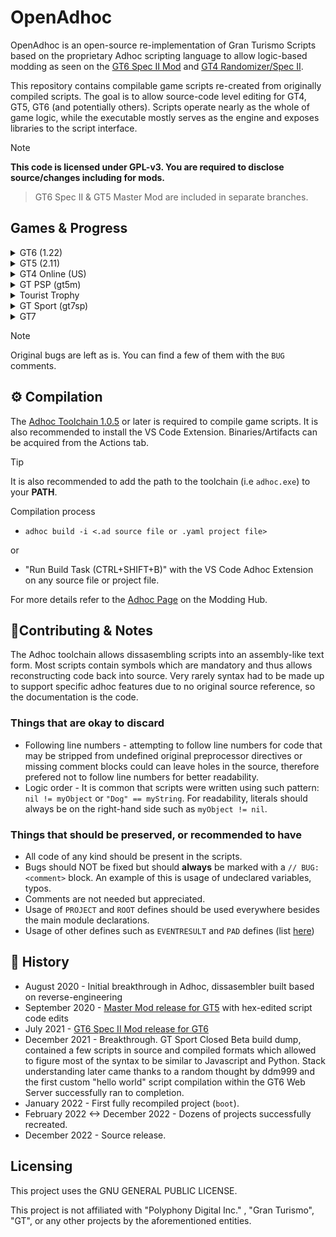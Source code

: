 
# OpenAdhoc
OpenAdhoc is an open-source re-implementation of Gran Turismo Scripts based on the proprietary Adhoc scripting language to allow logic-based modding as seen on the [GT6 Spec II Mod](https://www.gtplanet.net/forum/threads/beta6-gt6-spec-ii-mod.399796/) and [GT4 Randomizer/Spec II](https://twitter.com/TheAdmiester/status/1658179881186779144). 

This repository contains compilable game scripts re-created from originally compiled scripts. The goal is to allow source-code level editing for GT4, GT5, GT6 (and potentially others). Scripts operate nearly as the whole of game logic, while the executable mostly serves as the engine and exposes libraries to the script interface.

> [!NOTE]  
**This code is licensed under GPL-v3. You are required to disclose source/changes including for mods.**
>
> GT6 Spec II & GT5 Master Mod are included in separate branches.

## Games & Progress

<details>
  <summary>GT6 (1.22)</summary>
  
### GT6
  
  26 of 49 projects are completed and can be compiled
  
|          Name          | Completed |                                     Purpose                                      | 
|------------------------|-----------|----------------------------------------------------------------------------------|
| main                   |    ✔️    | Initial Bootstrap & Utils before `boot`                                          |
| arcade                 |    ✔️    | Arcade Mode                                                                      |
| boot                   |    ✔️    | Boot Process handling (Game Start to main project i.e `gtmode` or `dev_runviewer`|
| config                 |    ✔️    | Game Save Nodes Creation                                                         |
| community              |    ✔️    | Community/Online Features Menu (Clubs, TimeLine, Bbs, etc)                       |
| cursor                 |    ✔️    | Cursor handling & Top Menu                                                       |
| datalogger             |    ❌    | Car Data Logger Menu                                                             |
| dev_design_work        |    ✔️    | UI Showcasing (1.00)                                                             |
| dev_runviewer          |    ✔️    | Developer Tools                                                                  |
| dev_sound              |    ✔️    | Sound Engineering Develop Tools                                                  |
| dev_test_sequence      |    ❌    | Unknown Dev Tools                                                                |
| develop                |    ✔️    | Cheat/QA Menu for `gtmode`                                                       |
| dialog                 |    ❌    | UI Components for Dialogs                                                        |
| event_setting          |    ❌    | Settings Menu for Editing Lobby Options                                          |
| garage                 |    ✔️    | Garage Manager                                                                   |
| gps_replay             |    ❌    | GPS Replay                                                                       |
| gtmode                 |    ✔️    | GT Mode. Everything before loading into an event/race.                           |
| gtauto                 |    ✔️    | GT Auto                                                                          |
| gttv                   |    ❌    | Stub Leftover from GT5                                                           |
| leavedemo              |    ✔️    | Idle demonstration project                                                       |
| manual                 |    ✔️    | Manual Menu & Credits                                                            |
| multimonitor           |    ✔️    | Multimonitor Handler Project                                                     |
| option                 |    ✔️    | Game Settings Menu                                                               |
| photo                  |    ✔️    | Photo Mode Handler                                                               |
| play_movie             |    ✔️    | Intro Movie Player Project                                                       |
| race                   |    ✔️    | Main Race Project & Base                                                         |
| race_arcade_style      |    ❌    | Sierra Time Rally game mode plugin                                               |
| race_course_edit       |    ❌    | Custom Track Test & Uploader game mode plugin                                    |
| race_drag              |    ❌    | Left-over Drag game mode plugin                                                  |
| race_drift             |    ❌    | Drift game mode plugin                                                           |
| race_freerun           |    ✔️    | Free-Run game mode plugin                                                        |
| race_license           |    ✔️    | License game mode plugin                                                         |
| race_mission           |    ✔️    | Mission game mode plugin                                                         |
| race_online_drift      |    ❌    | Seasonal Drift Event game mode plugin                                            |
| race_online_event      |    ❌    | Online Quickmatch Event game mode plugin                                         |
| race_online_room       |    ✔️    | Online Lobby game mode plugin                                                    |
| race_online_single     |    ❌    | Seasonal Event game mode plugin                                                  |
| race_online_timeattack |    ❌    | Seasonal Time Trial game mode plugin                                             |
| race_single            |    ❌    | Event game mode plugin                                                           |
| race_split             |    ❌    | Split-Screen game mode plugin                                                    |
| race_tutorial          |    ❌    | Tutorial game mode plugin                                                        |
| race_timeattack        |    ✔️    | Time Trial game mode plugin                                                      |
| ranking                |    ❌    | Rankings/Leaderboard Handler Project                                             |
| setting                |    ❌    | Car Parameters/Tuning Menu                                                       |
| ui_kit                 |    ✔️    | Generic UI Components Project                                                    |
| ui_kit_sub             |    ❌    | Unknown                                                                          |
| vision_gt              |    ❌    | Vision GT Menu                                                                   |
</details>

<details>
  <summary>GT5 (2.11)</summary>
  
### GT5

GT5 2.11 is prefered over 2.17 due to 2.12<->2.17 having no extra content, and mainly patches exploits/server use and minor other things.

|          Name          | Completed |                                     Purpose                                      | 
|------------------------|-----------|----------------------------------------------------------------------------------|
| main                   |    ✔️    | Initial Bootstrap & Utils before `boot`                                          |
| arcade                 |    ✔️    | Arcade Mode                                                                      |
| academy                |    ❌    | N/A                                                                              |
| boot                   |    ✔️    | Boot Project (logic is in bootstrap scripts)                                     |
| concept                |    ❌    | N/A                                                                              |
| config                 |    ❌    | N/A                                                                              |
| cursor                 |    ❌    | N/A                                                                              |
| demo_movie             |    ❌    | N/A                                                                              |
| dialog                 |    ❌    | N/A                                                                              |
| gps_replay             |    ❌    | N/A                                                                              |
| gtauto                 |    ❌    | N/A                                                                              |
| gtmode                 |    ❌    | N/A                                                                              |
| gttop                  |    ✔️    | Main Menu                                                                        |
| gttv                   |    ❌    | N/A                                                                              |
| gttv2                  |    ❌    | N/A                                                                              |
| leavedemo              |    ❌    | N/A                                                                              |
| manual                 |    ❌    | N/A                                                                              |
| multimonitor           |    ❌    | N/A                                                                              |
| museum                 |    ❌    | N/A                                                                              |
| news                   |    ❌    | N/A                                                                              |
| online                 |    ❌    | N/A                                                                              |
| online_bspec           |    ❌    | N/A                                                                              |
| option                 |    ❌    | N/A                                                                              |
| photo                  |    ❌    | N/A                                                                              |
| play_movie             |    ❌    | N/A                                                                              |
| race                   |    ❌    | N/A                                                                              |
| race_*                 |    ❌    | N/A                                                                              |
| ranking                |    ❌    | N/A                                                                              |
| rcvtst                 |    ❌    | N/A                                                                              |
| setting                |    ❌    | N/A                                                                              |
| ui_kit                 |    ❌    | N/A                                                                              |
| user_profile           |    ❌    | N/A                                                                              |
| user_profile_driver    |    ❌    | N/A                                                                              |

---

</details>

<details>
  <summary>GT4 Online (US)</summary>

### GT4 Online (US)
  
|          Name          | Completed |                                     Purpose                                      | 
|------------------------|-----------|----------------------------------------------------------------------------------|
| arcade                 |    ❌️    | Arcade mode and all of its sub-menus                                             |
| boot                   |    ✔️    | Bootup, new game setup, initial intro movie                                      |
| cursor                 |    ✔️    | Sets up cursor and dialog boxes                                                  |
| demo_movie             |    ✔️    | Intro when idle at main menu, and any movie that plays after completing event    |
| event                  |    ❌️    | LAN mode                                                                         |
| eyetoy                 |    ✔️    | Handles unlocking Nike Car when scanning GT Shirt with the Eyetoy accessory      |
| gtmode                 |    ✔️    | Gran Turismo Mode and all of its sub-menus                                       |
| labomode               |    ❌️    | Photo lab, Replay Theater, Load & Save Replay, Delete Replay/Film/Photo          |
| language               |    ❌️    | Language selection screen at bootup                                              |
| list_box               |    ❌️    |                                                                                  |
| logger                 |    ❌️    | Replay Analyzer menu, accessed from various Pre-Race menus                       |
| memcard                |    ❌️    | Likely GT4P leftover                                                             |
| message                |    ❌️    | Online mode message menu                                                         |
| network                |    ❌️    | Network Connection and Online mode login                                         |
| online                 |    ❌️    | Online mode                                                                      |
| option                 |    ✔️    | Game Options                                                                     |
| option2                |    ❌️    | GT4P leftover                                                                    |
| option3                |    ❌️    | GT4P leftover                                                                    |
| photo_save             |    ❌️    | Photo preview and save for Photo Drive                                           |
| photo_shoot            |    ❌️    | Photo mode camera menu, photo preview and save for Photo Travel                  |
| print                  |    ❌️    | Print menu, accessed from Photo Lab                                              |
| quick                  |    ❌️    | GT4P leftover                                                                    |
| quick-arcade           |    ✔️    | Arcade mode Single Race Pre-Race menu                                            |
| quick-championship     |    ❌️    | GT Mode Championship Pre-Race menu                                               |
| quick-event            |    ❌️    | GT Mode Single Race, Practice, and Family Cup Pre-Race menu                      |
| quick-freerun          |    ❌️    | GT Mode Photo Drive Pre-Race menu                                                |
| quick-license          |    ❌️    | GT Mode License test Pre-Race menu                                               |
| quick-mission          |    ❌️    | GT Mode Mission Pre-Race menu                                                    |
| quick-mt               |    ❌️    | GT Mode Power & Speed Pre-Race menu                                              |
| quick-online           |    ❌️    | Online Mode Pre-Race menu                                                        |
| quick-practice         |    ✔️    | GT Mode Track Meet Pre-Race menu                                                 |
| quick-tt               |    ❌️    | Arcade Mode Time Trial Pre-Race menu                                             |
| ranking                |    ❌️    | Rankings menu, accessed from various Pre-Race menus                              |
| setting                |    ❌️    | Car Setting menu and all of its sub-menus (Change parts and tuning sliders)      |
| slide                  |    ❌️    | Slideshow mode                                                                   |
| GT4Application         |    ✔️    | Initializer and Config Script loader / re-loader                                 |

</details>

<details>
  <summary>GT PSP (gt5m)</summary>

### GT PSP (gt5m)
  
  All projects and scripts fully reversed by pez2k. Adhoc code is identical for all regions and revisions.
</details>

<details>
  <summary>Tourist Trophy</summary>

### Tourist Trophy

  Nothing at the moment.
</details>

<details>
  <summary>GT Sport (gt7sp)</summary>

### GT Sport (gt7sp)

  Only the boot project (1.00) reversed.
</details>

<details>
  <summary>GT7</summary>

### GT7

  Out of scope. GT7 no longer uses Adhoc language and instead uses Swift (custom parser & compiler) which is then compiled to adhoc bytecode.
</details>

> [!NOTE]
> Original bugs are left as is. You can find a few of them with the `BUG` comments.

## ⚙️ Compilation

The [Adhoc Toolchain 1.0.5](https://github.com/Nenkai/GTAdhocToolchain) or later is required to compile game scripts. It is also recommended to install the VS Code Extension. Binaries/Artifacts can be acquired from the Actions tab.

> [!TIP]  
It is also recommended to add the path to the toolchain (i.e `adhoc.exe`) to your **PATH**.

Compilation process
* `adhoc build -i <.ad source file or .yaml project file>`

or 
* "Run Build Task (CTRL+SHIFT+B)" with the VS Code Adhoc Extension on any source file or project file.

For more details refer to the [Adhoc Page](https://nenkai.github.io/gt-modding-hub/concepts/adhoc/adhoc/) on the Modding Hub.

## 🔧Contributing & Notes

The Adhoc toolchain allows dissasembling scripts into an assembly-like text form. Most scripts contain symbols which are mandatory and thus allows reconstructing code back into source. Very rarely syntax had to be made up to support specific adhoc features due to no original source reference, so the documentation is the code.

### Things that are okay to discard
* Following line numbers - attempting to follow line numbers for code that may be stripped from undefined original preprocessor directives or missing comment blocks could can leave holes in the source, therefore prefered not to follow line numbers for better readability.
* Logic order - It is common that scripts were written using such pattern: `nil != myObject` or `"Dog" == myString`. For readability, literals should always be on the right-hand side such as `myObject != nil`.

### Things that should be preserved, or recommended to have
* All code of any kind should be present in the scripts.
* Bugs should NOT be fixed but should **always** be marked with a `// BUG: <comment>` block. An example of this is usage of undeclared variables, typos.
* Comments are not needed but appreciated.
* Usage of `PROJECT` and `ROOT` defines should be used everywhere besides the main module declarations.
* Usage of other defines such as `EVENTRESULT` and `PAD` defines (list [here](https://github.com/Nenkai/GTAdhocToolchain/wiki/Builtin-Macros))

## 📖 History
* August 2020 - Initial breakthrough in Adhoc, dissasembler built based on reverse-engineering
* September 2020 - [Master Mod release for GT5](https://www.gtplanet.net/forum/threads/1-8-0-gt5-master-mod.395844/) with hex-edited script code edits
* July 2021 - [GT6 Spec II Mod release for GT6](https://www.gtplanet.net/forum/threads/beta6-gt6-spec-ii-mod.399796/)
* December 2021 - Breakthrough. GT Sport Closed Beta build dump, contained a few scripts in source and compiled formats which allowed to figure most of the syntax to be similar to Javascript and Python. Stack understanding later came thanks to a random thought by ddm999 and the first custom "hello world" script compilation within the GT6 Web Server successfully ran to completion.
* January 2022 - First fully recompiled project (`boot`).
* February 2022 <-> December 2022 - Dozens of projects successfully recreated.
* December 2022 - Source release.

## Licensing
This project uses the GNU GENERAL PUBLIC LICENSE.

This project is not affiliated with "Polyphony Digital Inc." , "Gran Turismo", "GT", or any other projects by the aforementioned entities.
